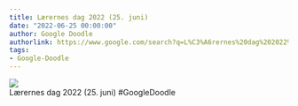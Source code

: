 ```yaml
---
title: Lærernes dag 2022 (25. juni)
date: "2022-06-25 00:00:00"
author: Google Doodle
authorlink: https://www.google.com/search?q=L%C3%A6rernes%20dag%202022%20(25.%20juni)
tags:
- Google-Doodle
---
```

<img src="https://www.google.com/logos/doodles/2022/teachers-day-2022-june-25-6753651837109450-law.gif" referrerpolicy="no-referrer"><br>Lærernes dag 2022 (25. juni) #GoogleDoodle